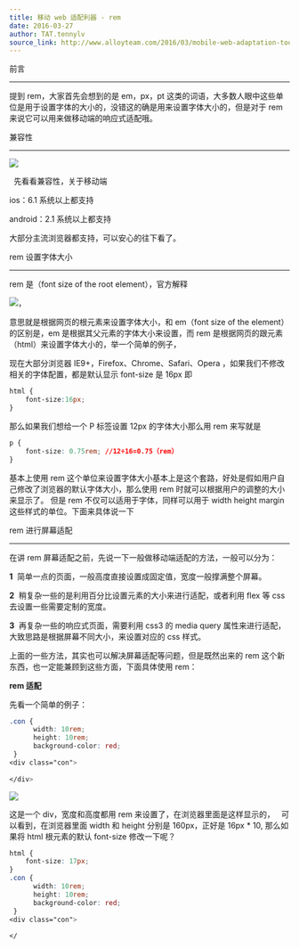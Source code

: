 ```yaml
---
title: 移动 web 适配利器 - rem
date: 2016-03-27
author: TAT.tennylv
source_link: http://www.alloyteam.com/2016/03/mobile-web-adaptation-tool-rem/
---
```


<!-- {% raw %} - for jekyll -->

前言  

* * *

提到 rem，大家首先会想到的是 em，px，pt 这类的词语，大多数人眼中这些单位是用于设置字体的大小的，没错这的确是用来设置字体大小的，但是对于 rem 来说它可以用来做移动端的响应式适配哦。

兼容性  

* * *

![](http://7jpp2v.com1.z0.glb.clouddn.com/0a269f05e4fb51f561d060eb24e864b11458889628.png)

  先看看兼容性，关于移动端

ios：6.1 系统以上都支持

android：2.1 系统以上都支持

大部分主流浏览器都支持，可以安心的往下看了。

rem 设置字体大小  

* * *

rem 是（font size of the root element），官方解释

![](http://7jpp2v.com1.z0.glb.clouddn.com/QQ%E5%9B%BE%E7%89%8720160313181850.png)，

意思就是根据网页的根元素来设置字体大小，和 em（font size of the element）的区别是，em 是根据其父元素的字体大小来设置，而 rem 是根据网页的跟元素（html）来设置字体大小的，举一个简单的例子，

现在大部分浏览器 IE9+，Firefox、Chrome、Safari、Opera ，如果我们不修改相关的字体配置，都是默认显示 font-size 是 16px 即

```css
html {
    font-size:16px;
}
```

那么如果我们想给一个 P 标签设置 12px 的字体大小那么用 rem 来写就是

```css
p {
    font-size: 0.75rem; //12÷16=0.75（rem）
}
```

基本上使用 rem 这个单位来设置字体大小基本上是这个套路，好处是假如用户自己修改了浏览器的默认字体大小，那么使用 rem 时就可以根据用户的调整的大小来显示了。 但是 rem 不仅可以适用于字体，同样可以用于 width height margin 这些样式的单位。下面来具体说一下

rem 进行屏幕适配  

* * *

在讲 rem 屏幕适配之前，先说一下一般做移动端适配的方法，一般可以分为： 

**1**  简单一点的页面，一般高度直接设置成固定值，宽度一般撑满整个屏幕。

**2**  稍复杂一些的是利用百分比设置元素的大小来进行适配，或者利用 flex 等 css 去设置一些需要定制的宽度。

**3**  再复杂一些的响应式页面，需要利用 css3 的 media query 属性来进行适配，大致思路是根据屏幕不同大小，来设置对应的 css 样式。

上面的一些方法，其实也可以解决屏幕适配等问题，但是既然出来的 rem 这个新东西，也一定能兼顾到这些方面，下面具体使用 rem：

**rem 适配**

先看一个简单的例子：

```css
.con {
      width: 10rem;
      height: 10rem;
      background-color: red;
 }
<div class="con">
        
</div>
```

![](http://7jpp2v.com1.z0.glb.clouddn.com/div.png)

这是一个 div，宽度和高度都用 rem 来设置了，在浏览器里面是这样显示的，   可以看到，在浏览器里面 width 和 height 分别是 160px，正好是 16px \* 10, 那么如果将 html 根元素的默认 font-size 修改一下呢？

```css
html {
    font-size: 17px;
}
.con {
      width: 10rem;
      height: 10rem;
      background-color: red;
 }
<div class="con">
        
</
```


<!-- {% endraw %} - for jekyll -->